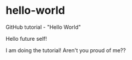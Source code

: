 # hello-world
GitHub tutorial - "Hello World"

Hello future self! 

I am doing the tutorial! Aren't you proud of me??
